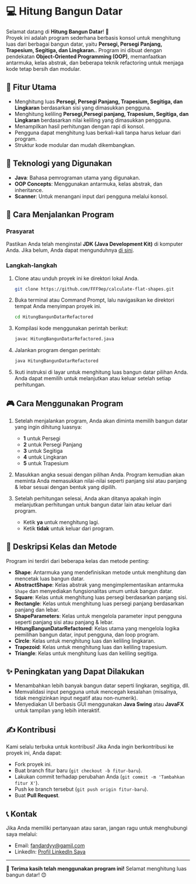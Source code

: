 # 💻 Hitung Bangun Datar

Selamat datang di **Hitung Bangun Datar**! 🚀  
Proyek ini adalah program sederhana berbasis konsol untuk menghitung luas dari berbagai bangun datar, yaitu **Persegi, Persegi Panjang, Trapesium, Segitiga, dan Lingkaran.**. Program ini dibuat dengan pendekatan **Object-Oriented Programming (OOP)**, memanfaatkan antarmuka, kelas abstrak, dan beberapa teknik refactoring untuk menjaga kode tetap bersih dan modular.

## 📝 Fitur Utama

- Menghitung luas **Persegi, Persegi Panjang, Trapesium, Segitiga, dan Lingkaran** berdasarkan sisi yang dimasukkan pengguna.
- Menghitung keliling **Persegi,Persegi panjang, Trapesium, Segitiga, dan Lingkaran** berdasarkan nilai keliling yang dimasukkan pengguna.
- Menampilkan hasil perhitungan dengan rapi di konsol.
- Pengguna dapat menghitung luas berkali-kali tanpa harus keluar dari program.
- Struktur kode modular dan mudah dikembangkan.

## 🔧 Teknologi yang Digunakan

- **Java**: Bahasa pemrograman utama yang digunakan.
- **OOP Concepts**: Menggunakan antarmuka, kelas abstrak, dan inheritance.
- **Scanner**: Untuk menangani input dari pengguna melalui konsol.

## 🚀 Cara Menjalankan Program

### Prasyarat

Pastikan Anda telah menginstal **JDK (Java Development Kit)** di komputer Anda. Jika belum, Anda dapat mengunduhnya [di sini](https://www.oracle.com/java/technologies/javase-jdk11-downloads.html).

### Langkah-langkah

1. Clone atau unduh proyek ini ke direktori lokal Anda.

   ```bash
   git clone https://github.com/FFF9ep/calculate-flat-shapes.git
   ```

2. Buka terminal atau Command Prompt, lalu navigasikan ke direktori tempat Anda menyimpan proyek ini.

   ```bash
   cd HitungBangunDatarRefactored
   ```

3. Kompilasi kode menggunakan perintah berikut:

   ```bash
   javac HitungBangunDatarRefactored.java
   ```

4. Jalankan program dengan perintah:

   ```bash
   java HitungBangunDatarRefactored
   ```

5. Ikuti instruksi di layar untuk menghitung luas bangun datar pilihan Anda. Anda dapat memilih untuk melanjutkan atau keluar setelah setiap perhitungan.

## 🎮 Cara Menggunakan Program

1. Setelah menjalankan program, Anda akan diminta memilih bangun datar yang ingin dihitung luasnya:

   - **1** untuk Persegi
   - **2** untuk Persegi Panjang
   - **3** untuk Segitiga
   - **4** untuk Lingkaran
   - **5** untuk Trapesium

2. Masukkan angka sesuai dengan pilihan Anda. Program kemudian akan meminta Anda memasukkan nilai-nilai seperti panjang sisi atau panjang & lebar sesuai dengan bentuk yang dipilih.

3. Setelah perhitungan selesai, Anda akan ditanya apakah ingin melanjutkan perhitungan untuk bangun datar lain atau keluar dari program.

   - Ketik **ya** untuk menghitung lagi.
   - Ketik **tidak** untuk keluar dari program.

## 📂 Deskripsi Kelas dan Metode

Program ini terdiri dari beberapa kelas dan metode penting:

- **Shape**: Antarmuka yang mendefinisikan metode untuk menghitung dan mencetak luas bangun datar.
- **AbstractShape**: Kelas abstrak yang mengimplementasikan antarmuka `Shape` dan menyediakan fungsionalitas umum untuk bangun datar.
- **Square**: Kelas untuk menghitung luas persegi berdasarkan panjang sisi.
- **Rectangle**: Kelas untuk menghitung luas persegi panjang berdasarkan panjang dan lebar.
- **ShapeParameters**: Kelas untuk mengelola parameter input pengguna seperti panjang sisi atau panjang & lebar.
- **HitungBangunDatarRefactored**: Kelas utama yang mengelola logika pemilihan bangun datar, input pengguna, dan loop program.
- **Circle**: Kelas untuk menghitung luas dan keliling lingkaran.
- **Trapezoid**: Kelas untuk menghitung luas dan keliling trapesium.
- **Triangle**: Kelas untuk menghitung luas dan keliling segitiga.

## ✨ Peningkatan yang Dapat Dilakukan

- Menambahkan lebih banyak bangun datar seperti lingkaran, segitiga, dll.
- Memvalidasi input pengguna untuk mencegah kesalahan (misalnya, tidak mengizinkan input negatif atau non-numerik).
- Menyediakan UI berbasis GUI menggunakan **Java Swing** atau **JavaFX** untuk tampilan yang lebih interaktif.

## ✍️ Kontribusi

Kami selalu terbuka untuk kontribusi! Jika Anda ingin berkontribusi ke proyek ini, Anda dapat:

- Fork proyek ini.
- Buat branch fitur baru (`git checkout -b fitur-baru`).
- Lakukan commit terhadap perubahan Anda (`git commit -m 'Tambahkan fitur X'`).
- Push ke branch tersebut (`git push origin fitur-baru`).
- Buat **Pull Request**.

## 📞 Kontak

Jika Anda memiliki pertanyaan atau saran, jangan ragu untuk menghubungi saya melalui:

- Email: [fandardyy@gamil.com](mailto:fandardyy@gmail.com)
- LinkedIn: [Profil LinkedIn Saya](https://www.linkedin.com/in/fandiardyan111)

---

🌟 **Terima kasih telah menggunakan program ini!** Selamat menghitung luas bangun datar! 😊
